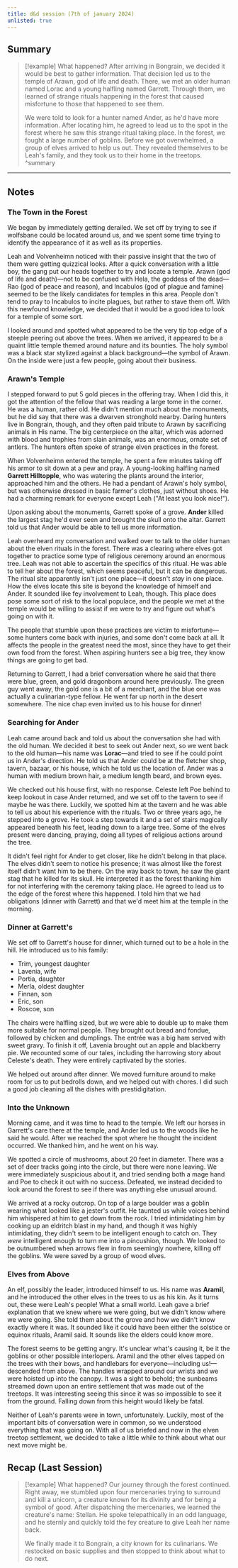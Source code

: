 ```yaml
---
title: d&d session (7th of january 2024)
unlisted: true
---
```


## Summary
>[!example] What happened?
>After arriving in Bongrain, we decided it would be best to gather information. That decision led us to the temple of Arawn, god of life and death. There, we met an older human named Lorac and a young halfling named Garrett. Through them, we learned of strange rituals happening in the forest that caused misfortune to those that happened to see them.
>
>We were told to look for a hunter named Ander, as he'd have more information. After locating him, he agreed to lead us to the spot in the forest where he saw this strange ritual taking place. In the forest, we fought a large number of goblins. Before we got overwhelmed, a group of elves arrived to help us out. They revealed themselves to be Leah's family, and they took us to their home in the treetops.
>^summary
___

## Notes
### The Town in the Forest
We began by immediately getting derailed. We set off by trying to see if wolfsbane could be located around us, and we spent some time trying to identify the appearance of it as well as its properties.

Leah and Volvenheimn noticed with their passive insight that the two of them were getting quizzical looks. After a quick conversation with a little boy, the gang put our heads together to try and locate a temple. Arawn (god of life and death)—not to be confused with Hela, the goddess of the dead—Rao (god of peace and reason), and Incabulos (god of plague and famine) seemed to be the likely candidates for temples in this area. People don't tend to pray to Incabulos to incite plagues, but rather to stave them off. With this newfound knowledge, we decided that it would be a good idea to look for a temple of some sort.

I looked around and spotted what appeared to be the very tip top edge of a steeple peering out above the trees. When we arrived, it appeared to be a quaint little temple themed around nature and its bounties. The holy symbol was a black star stylized against a black background—the symbol of Arawn. On the inside were just a few people, going about their business.

### Arawn's Temple
I stepped forward to put 5 gold pieces in the offering tray. When I did this, it got the attention of the fellow that was reading a large tome in the corner. He was a human, rather old. He didn't mention much about the monuments, but he did say that there was a dwarven stronghold nearby. Daring hunters live in Bongrain, though, and they often paid tribute to Arawn by sacrificing animals in His name. The big centerpiece on the altar, which was adorned with blood and trophies from slain animals, was an enormous, ornate set of antlers. The hunters often spoke of strange elven practices in the forest.

When Volvenheimn entered the temple, he spent a few minutes taking off his armor to sit down at a pew and pray. A young-looking halfling named **Garrett Hilltopple**, who was watering the plants around the interior, approached him and the others. He had a pendant of Arawn's holy symbol, but was otherwise dressed in basic farmer's clothes, just without shoes. He had a charming remark for everyone except Leah ("At least you look nice!").

Upon asking about the monuments, Garrett spoke of a grove. **Ander** killed the largest stag he'd ever seen and brought the skull onto the altar. Garrett told us that Ander would be able to tell us more information.

Leah overheard my conversation and walked over to talk to the older human about the elven rituals in the forest. There was a clearing where elves got together to practice some type of religious ceremony around an enormous tree. Leah was not able to ascertain the specifics of this ritual. He was able to tell her about the forest, which seems peaceful, but it can be dangerous. The ritual site apparently isn't just one place—it doesn't *stay* in one place. How the elves locate this site is beyond the knowledge of himself and Ander. It sounded like fey involvement to Leah, though. This place does pose some sort of risk to the local populace, and the people we met at the temple would be willing to assist if we were to try and figure out what's going on with it.

The people that stumble upon these practices are victim to misfortune—some hunters come back with injuries, and some don't come back at all. It affects the people in the greatest need the most, since they have to get their own food from the forest. When aspiring hunters see a big tree, they know things are going to get bad.

Returning to Garrett, I had a brief conversation where he said that there were blue, green, and gold dragonborn around here previously. The green guy went away, the gold one is a bit of a merchant, and the blue one was actually a culinarian-type fellow. He went far up north in the desert somewhere. The nice chap even invited us to his house for dinner!

### Searching for Ander
Leah came around back and told us about the conversation she had with the old human. We decided it best to seek out Ander next, so we went back to the old human—his name was **Lorac**—and tried to see if he could point us in Ander's direction. He told us that Ander could be at the fletcher shop, tavern, bazaar, or his house, which he told us the location of. Ander was a human with medium brown hair, a medium length beard, and brown eyes.

We checked out his house first, with no response. Celeste left Poe behind to keep lookout in case Ander returned, and we set off to the tavern to see if maybe he was there. Luckily, we spotted him at the tavern and he was able to tell us about his experience with the rituals. Two or three years ago, he stepped into a grove. He took a step towards it and a set of stairs magically appeared beneath his feet, leading down to a large tree. Some of the elves present were dancing, praying, doing all types of religious actions around the tree.

It didn't feel right for Ander to get closer, like he didn't belong in that place. The elves didn't seem to notice his presence; it was almost like the forest itself didn't want him to be there. On the way back to town, he saw the giant stag that he killed for its skull. He interpreted it as the forest thanking him for not interfering with the ceremony taking place. He agreed to lead us to the edge of the forest where this happened. I told him that we had obligations (dinner with Garrett) and that we'd meet him at the temple in the morning.

### Dinner at Garrett's
We set off to Garrett's house for dinner, which turned out to be a hole in the hill. He introduced us to his family:

- Trim, youngest daughter
- Lavenia, wife
- Portia, daughter
- Merla, oldest daughter
- Finnan, son
- Eric, son
- Roscoe, son

The chairs were halfling sized, but we were able to double up to make them more suitable for normal people. They brought out bread and fondue, followed by chicken and dumplings. The entrée was a big ham served with sweet gravy. To finish it off, Lavenia brought out an apple and blackberry pie. We recounted some of our tales, including the harrowing story about Celeste's death. They were entirely captivated by the stories.

We helped out around after dinner. We moved furniture around to make room for us to put bedrolls down, and we helped out with chores. I did such a good job cleaning all the dishes with prestidigitation.

### Into the Unknown
Morning came, and it was time to head to the temple. We left our horses in Garrett's care there at the temple, and Ander led us to the woods like he said he would. After we reached the spot where he thought the incident occurred. We thanked him, and he went on his way.

We spotted a circle of mushrooms, about 20 feet in diameter. There was a set of deer tracks going into the circle, but there were none leaving. We were immediately suspicious about it, and tried sending both a mage hand and Poe to check it out with no success. Defeated, we instead decided to look around the forest to see if there was anything else unusual around.

We arrived at a rocky outcrop. On top of a large boulder was a goblin wearing what looked like a jester's outfit. He taunted us while voices behind him whispered at him to get down from the rock. I tried intimidating him by cooking up an eldritch blast in my hand, and though it was highly intimidating, they didn't seem to be intelligent enough to catch on. They *were* intelligent enough to turn me into a pincushion, though. We looked to be outnumbered when arrows flew in from seemingly nowhere, killing off the goblins. We were saved by a group of wood elves.

### Elves from Above
An elf, possibly the leader, introduced himself to us. His name was **Aramil**, and he introduced the other elves in the trees to us as his kin. As it turns out, these were Leah's people! What a small world. Leah gave a brief explanation that we knew where we were going, but we didn't know where we were going. She told them about the grove and how we didn't know exactly where it was. It sounded like it could have been either the solstice or equinox rituals, Aramil said. It sounds like the elders could know more.

The forest seems to be getting angry. It's unclear what's causing it, be it the goblins or other possible interlopers. Aramil and the other elves tapped on the trees with their bows, and handlebars for everyone—including us!—descended from above. The handles wrapped around our wrists and we were hoisted up into the canopy. It was a sight to behold; the sunbeams streamed down upon an entire settlement that was made out of the treetops. It was interesting seeing this since it was so impossible to see it from the ground. Falling down from this height would likely be fatal.

Neither of Leah's parents were in town, unfortunately. Luckily, most of the important bits of conversation were in common, so we understood everything that was going on. With all of us briefed and now in the elven treetop settlement, we decided to take a little while to think about what our next move might be.

## Recap (Last Session)
>[!example] What happened?
>Our journey through the forest continued. Right away, we stumbled upon four mercenaries trying to surround and kill a unicorn, a creature known for its divinity and for being a symbol of good. After dispatching the mercenaries, we learned the creature's name: Stellan. He spoke telepathically in an odd language, and he sternly and quickly told the fey creature to give Leah her name back.
>
>We finally made it to Bongrain, a city known for its culinarians. We restocked on basic supplies and then stopped to think about what to do next.